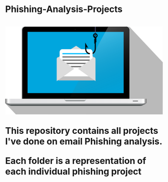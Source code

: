 <h1>Phishing-Analysis-Projects<h1>
<p align="center">
  <img src="to-hack-7109362_1920.png" alt="phishing Project Analysis Banner">
</p>
<P>This repository contains all projects I've done on email Phishing analysis.</P>
<p>Each folder is a representation of each individual phishing project</p>
